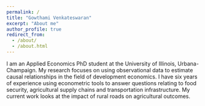 ```yaml
---
permalink: /
title: "Gowthami Venkateswaran"
excerpt: "About me"
author_profile: true
redirect_from: 
  - /about/
  - /about.html
---
```


I am an Applied Economics PhD student at the University of Illinois, Urbana-Champaign. My research focuses on using observational data to estimate causal relationships in the field of development economics.  I have six years of experience using econometric tools  to answer questions relating to food security, agricultural supply chains and transportation infrastructure. My current work looks at the impact of rural roads on agricultural outcomes. 

